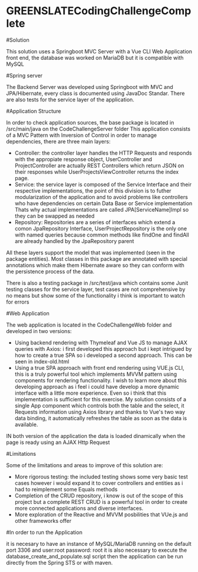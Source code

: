 # GREENSLATECodingChallengeComplete

#Solution

This solution uses a Springboot MVC Server with a Vue CLI Web Application front end, the database was worked on MariaDB but it is compatible with MySQL


#Spring server

The Backend Server was developed using Springboot with MVC and JPA/Hibernate, every class is documented using JavaDoc Standar.
There are also tests for the service layer of the application.

#Application Structure

In order to check application sources, the base package is located in /src/main/java on the CodeChallengeServer folder
This application consists of a MVC Pattern with Inversion of Control in order to manage dependencies, there are  three main layers:
  - Controller: the controller layer handles the HTTP Requests and responds with the appropiate response object, UserController and ProjectController
  are actually REST Controllers which return JSON on their responses while UserProjectsViewController returns the index page.
  - Service: the service layer is composed of the Service Interface and their respective implementations, the point of this division is to 
  futher modularization of the application and to avoid problems like controllers who have dependencies on certain Data Base or Service implementation
  Thats why actual implementations are called JPA[ServiceName]Impl so they can be swapped as needed
  - Repository: Repositories are a series of interfaces which extend a comon JpaRepository Interface, UserProjectRepository is the only one 
  with named queries because common methods like findOne and findAll are already handled by the JpaRepository parent
  
 All these layers support the model that was implemented (seen in the package entities). Most classes in this package are annotated with special annotations which make them 
 Hibernate aware so they can conform with the persistence process of the data.
 
 There is also a testing package in /src/test/java which contains some Junit testing classes for the service layer, test cases are
 not comprehensive by no means but show some of the functionality i think is important to watch for errors

#Web Application

The web application is located in the CodeChallengeWeb folder and  developed in two versions:
  - Using backend rendering with Thymeleaf and Vue JS to manage AJAX queries with Axios: i first developed this approach
  but i kept intrigued by how to create a true SPA so i developed a second approach. This can be seen in index-old.html
  - Using a true SPA approach with front end rendering using VUE.js CLI, this is a truly powerful tool which implements MVVM pattern
  using components for rendering functionality. I wish to learn more about this developing approach as i feel i could have develop a more
  dynamic interface with a little more experience. Even so i think that this implementation is sufficient for this exercise.
  My solution consists of a single App component which controls both the table and the select, it Requests information using Axios library 
  and thanks to Vue's two way data binding, it automatically refreshes the table as soon as the data is available.
  
  IN both version of the application the data is loaded dinamically when the page is ready using an AJAX Http Request

#Limitations

Some of the limitations and areas to improve of this solution are:
- More rigorous testing: the included testing shows some very basic test cases however i would expand it to cover controllers and entities
as i had to reimplement some Equals methods
- Completion of the CRUD repository, i know is out of the scope of this project but a complete REST CRUD is a powerful tool in order to create more
connected applications and diverse interfaces.
- More exploration of the Reactive and MVVM posbilities that VUe.js and other frameworks offer


#In order to run the Application

  it is necesary to have an instance of MySQL/MariaDB running on the default port 3306 and user:root password: root
  it is also necessary to execute the database_create_and_populate.sql script
  then the application can be run directly from the Spring STS or with maven.
 



